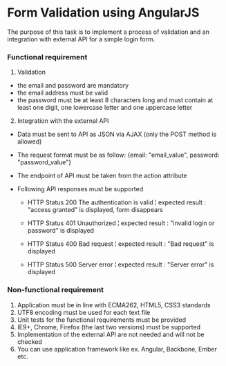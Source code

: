 # Form Validation using AngularJS

The purpose of this task is to implement a process of validation and an integration with external API for a simple login form.

### Functional requirement

1. Validation
  - the email and password are mandatory
  - the email address must be valid
  - the password must be at least 8 characters long and must contain at least one digit, one lowercase letter and one uppercase letter

2. Integration with the external API
  - Data must be sent to API as JSON via AJAX (only the POST method is allowed)
  - The request format must be as follow: {email: "email_value", password: "password_value"}
  - The endpoint of API must be taken from the action attribute
  - Following API responses must be supported

    - HTTP Status 200 The authentication is valid
    ¦ expected result : "access granted" is displayed, form disappears
    
    - HTTP Status 401 Unauthorized
    ¦ expected result : "invalid login or password" is displayed
    
    - HTTP Status 400 Bad request
    ¦ expected result : "Bad request" is displayed
    
    - HTTP Status 500 Server error
    ¦ expected result : "Server error" is displayed

### Non-functional requirement

1. Application must be in line with ECMA­262, HTML5, CSS3 standards
2. UTF8 encoding must be used for each text file
3. Unit tests for the functional requirements must be provided
4. IE9+, Chrome, Firefox (the last two versions) must be supported
5. Implementation of the external API are not needed and will not be checked
6. You can use application framework like ex. Angular, Backbone, Ember etc.
